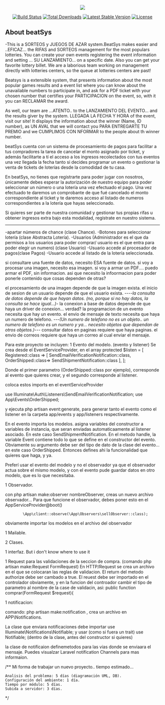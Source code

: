 <p align="center"><img src="https://laravel.com/assets/img/components/logo-laravel.svg"></p>

<p align="center">
<a href="https://travis-ci.org/laravel/framework"><img src="https://travis-ci.org/laravel/framework.svg" alt="Build Status"></a>
<a href="https://packagist.org/packages/laravel/framework"><img src="https://poser.pugx.org/laravel/framework/d/total.svg" alt="Total Downloads"></a>
<a href="https://packagist.org/packages/laravel/framework"><img src="https://poser.pugx.org/laravel/framework/v/stable.svg" alt="Latest Stable Version"></a>
<a href="https://packagist.org/packages/laravel/framework"><img src="https://poser.pugx.org/laravel/framework/license.svg" alt="License"></a>
</p>

## About beatSys

-This is a SORTEOS y JUEGOS DE AZAR system.BeatSys makes easier and ..EFICAZ... the RIFAS and SORTEOS management for the most populars lotteries. You can create your own events registering the event information and setting ... SU LANZAMIENTO... on a specific date. Also you can get your favorite lottery billet. We are a laborious team working on management directly with lotteries centers, so the queue at lotteries centers are past!


Beatsys is a extensible system, that presents information about the most popular games results and a event list where you can know about the unavailable numbers to participate in, and ask for a PDF ticket with your chosen number that certifies your PARTICIPACION on the event, so, with it you can RECLAMAR the award.

As well, our team are ...ATENTO.. to the LANZAMIENTO DEL EVENTO... and the results giver by the system. LLEGADA LA FECHA Y HORA of the event, visit our site! It displays the information about the winner (Name, ID number), as UN AVAL that we will contact you PARA ENTREGARTE TU PREMIO and we CUMPLIMOS CON NFORMAR to the people about th winner number.



beatSys cuenta con un sistema de procesamiento de pagos para facilitar a tus compradores la tarea de cancelar el monto asignado por ticket, y además facilitarte a tí el acceso a los ingresos recolectados con tus eventos una vez llegada la fecha tanto si decides programar un evento o gestionar la venta de tickets de loterías desde la comodidad de tu casa.

En beatSys, no tienes que registrarte para poder jugar con nosotros, únicamente debes esperar la autorización de nuestro equipo para poder seleccionar un número o una lotería una vez efectuado el pago. Una vez efectuado te daremos un comprobante de que fué cancelado el monto correspondiente al ticket y te daremos acceso al listado de numeros correspondientes a la lotería que hayas seleccionado.

Si quieres ser parte de nuestra comunidad y gestionar tus propias rifas u obtener ingresos extra bajo esta modalidad, regístrate en nuestro sistema.

--------------------------------------------------------------------------------------
-apartar números de chance (clase Chance).
-Botones para seleccionar lotería (clase Abstracta Lotería).
-Usuarios (Administrador es el que da permisos a los usuarios para poder comprar/ usuario es el que entra para poder elegir un numero) (clase Usuario)
-Usuario accede al procesador de pagos(clase Pagos)
-Usuario accede al listado de la lotería seleccionada.


si consultare una fuente de datos, necesito ESA fuente de datos.
si voy a procesar una imagen, necesito esa imagen.
si voy a armar un PDF.... puedo armar el PDF, sin informacion. asi que necesito la infoormacion para poder ponerle contenido
que cosas dependen de otras?

el procesamiento de una imagen depende de que la imagen exista. 
el inicio de sesion de un usuario depende de que el usuario exista.
----*la consulta de datos depende de que hayan datos. (no, porque si no hay datos, la consulta se hace igual...)*-
la conexion a base de datos depende de que haya un driver de conexion... verdad?
la programacion de un evento necesita que hay un evento.
el envio de mensaje de texto necesita que haya un numero de telefono. ---*(Un numero de telefono no es un objeto.. un numero de telefono es un numero y ya... necesito objetos que dependan de otros objetos.)*---
consultar datos en paginas requiere que haya paginas.
el envio de correos requiere que haya un correo al cual enviar el mensaje.



Para este proyecto se incluyen:
1 Evento del modelo. (evento y listener)
Se crea desde el EventServiceProvider, en el array 
protected $listen = [
        Registered::class => [
            SendEmailVerificationNotification::class,
        OrderShipped::class=>
        SendShipmentNotification::class
        ],
    ];

Donde el primer parametro (OrderShipped::class por ejemplo), corresponde al evento que quieres crear, y el segundo corresponde al listener.

coloca estos imports en el eventServiceProvider

use Illuminate\Auth\Listeners\SendEmailVerificationNotification;
use App\Events\OrderShipped;

y ejecuta php artisan event:generate, para generar tanto el evento como el listener en la carpeta app/events y app/listeners respectivamente.

En el evento importa los modelos.
asigna variables del constructor a variables de instancia, que seran enviadas automaticaamente al listener asociado. En este caso SendShipmentNotification. En el metodo handle, la variable Event contiene todo lo que se define en el constructor del evento. Obviamente su argumento debe ser del tipo de dato de la clase del evento... en este caso OrderShipped. Entonces defines ahi la funcionalidad que quieres que haga, y ya.

Preferí usar el evento del modelo y no el observador ya que el observador actua sobre el mismo modelo, y con el evento pude guardar datos en otro modelo, que es lo que necesitaba.

1 Observador.

con php artisan make:observer nombreObserver, creas un nuevo archivo observador...
            Para que funcione el observador, debes poner esto en el AppServiceProvider@boot() 

            \App\client::observe(\App\Observers\sellObserver::class);

obviamente importar los modelos en el archivo del observador

1 Mailable.

2 Clases.

1 interfaz. But i don't know where to use it

1 Request para las validaciones de la seccion de compra.
(comando php artisan make:Request FormRequest)
En HTTP/Request se crea un archivo en el que se colocaran las reglas de validacion. El return del metodo authorize debe ser cambado a true. 
El reuest debe ser importado en el controlador obviamente, 
y en la funcion del controador cambir el tipo de parametro al nombre de la case de validacin, asi: public function comprar(FormRequest $request){

1 notificacion:

comando: php artisan make:notification , crea un archivo en APP\Notifications.

La clase que enviara notificaciones debe importar 
use Illuminate\Notifications\Notifiable; y usar (como si fuera un trait)  use Notifiable; (dentro de la clase, antes del constructor si quieres)

la clase de notificaion definemetodos para las vias donde se enviaara el mensaje. Puedes visualzar Laravel notification Channels para mas informaion.


/**
Mi forma de trabajar un nuevo proyecto.. tiempo estimado...

	Analisis del problema: 5 días (diagramación UML, DB).
	Configuración del ambiente: 1 día.
	Tiempo por módulo: 5 días.
	Subida a servidor: 3 días.
*/
